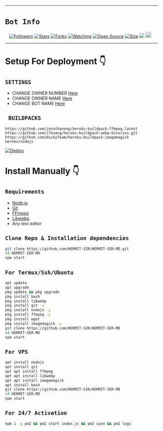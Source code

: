 ------

# ```Bot Info```
<p align="center">
<a href="https://github.com/HERMIT-SIR/followers"><img title="Followers" src="https://img.shields.io/github/followers/HERMIT-SIR?color=red&style=flat-square"></a>
<a href="https://github.com/HERMIT-SIR/HERMIT-SER-MD/stargazers/"><img title="Stars" src="https://img.shields.io/github/stars/HERMIT-SIR/HERMIT-SER-MD?color=blue&style=flat-square"></a>
<a href="https://github.com/HERMIT-SIR/HERMIT-SER-MD/network/members"><img title="Forks" src="https://img.shields.io/github/forks/HERMIT-SIR/HERMIT-SER-MD?color=red&style=flat-square"></a>
<a href="https://github.com/HERMIT-SIR/HERMIT-SER-MD/watchers"><img title="Watching" src="https://img.shields.io/github/watchers/HERMIT-SIR/HERMIT-SER-MD?label=Watchers&color=blue&style=flat-square"></a>
<a href="https://github.com/HERMIT-SIR/HERMIT-SER-MD"><img title="Open Source" src="https://img.shields.io/badge/Author-Hermit%20Ser.-red?v=103"></a>
<a href="https://github.com/HERMIT-SIR/HERMIT-SER-MD/"><img title="Size" src="https://img.shields.io/github/repo-size/HERMIT-SIR/HERMIT-SER-MD?style=flat-square&color=green"></a>
<a href="https://hits.seeyoufarm.com"><img src="https://hits.seeyoufarm.com/api/count/incr/badge.svg?url=https%3A%2F%2Fgithub.com%2FHERMIT-SIR%2FHERMIT-SER-MD&count_bg=%2379C83D&title_bg=%23555555&icon=probot.svg&icon_color=%2300FF6D&title=hits&edge_flat=false"/></a>
<a href="https://github.com/HERMIT-SIR/HERMIT-SER-MD/graphs/commit-activity"><img height="20" src="https://img.shields.io/badge/Maintained%3F-yes-green.svg"></a>&nbsp;&nbsp;
</p>
<p align='center'>
    </p>

-------

# Setup For Deployment 👇

## `SETTINGS`

- CHANGE OWNER NUMBER [Here](https://github.com/HERMIT-SIR/HERMIT-SER-MD/blob/master/config.js)
- CHANGE OWNER NAME [Here](https://github.com/HERMIT-SIR/HERMIT-SER-MD/blob/master/config.js)
- CHANGE BOT NAME [Here](https://github.com/HERMIT-SIR/HERMIT-SER-MD/blob/master/config.js)

## ` BUILDPACKS`

```
https://github.com/jonathanong/heroku-buildpack-ffmpeg-latest
https://github.com/clhuang/heroku-buildpack-webp-binaries.git
https://github.com/DuckyTeam/heroku-buildpack-imagemagick
heroku/nodejs
```

[![Deploy](https://www.herokucdn.com/deploy/button.svg)](https://heroku.com/deploy?template=https://github.com/HERMIT-SIR/HERMIT-SER-MD/)

# Install Manually 👇
## `Requirements`
* [Node.js](https://nodejs.org/en/)
* [Git](https://git-scm.com/downloads)
* [FFmpeg](https://github.com/BtbN/FFmpeg-Builds/releases/download/autobuild-2020-12-08-13-03/ffmpeg-n4.3.1-26-gca55240b8c-win64-gpl-4.3.zip)
* [Libwebp](https://developers.google.com/speed/webp/download)
* Any text editor
## `Clone Repo & Installation dependencies`
```bash
git clone https://github.com/HERMIT-SIR/HERMIT-SER-MD.git
cd HERMIT-SER-MD
npm start
```
## `For Termux/Ssh/Ubuntu`
```bash
apt update
apt upgrade
pkg update && pkg upgrade
pkg install bash
pkg install libwebp
pkg install git -y
pkg install nodejs -y 
pkg install ffmpeg -y 
pkg install wget
pkg install imagemagick -y
git clone https://github.com/HERMIT-SIR/HERMIT-SER-MD
cd HERMIT-SER-MD
npm start
```
## `For VPS`
```bash
apt install nodejs 
apt install git 
apt apt install ffmpeg 
apt apt install libwebp 
apt apt install imagemagick
apt install bash
git clone https://github.com/HERMIT-SIR/HERMIT-SER-MD
cd HERMIT-SER-MD
npm start
```
## `For 24/7 Activation`
```bash
npm i -g pm2 && pm2 start index.js && pm2 save && pm2 logs
```
